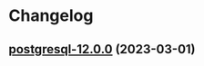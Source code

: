 # Changelog



## [postgresql-12.0.0](https://github.com/truecharts/charts/compare/postgresql-11.0.31...postgresql-12.0.0) (2023-03-01)

